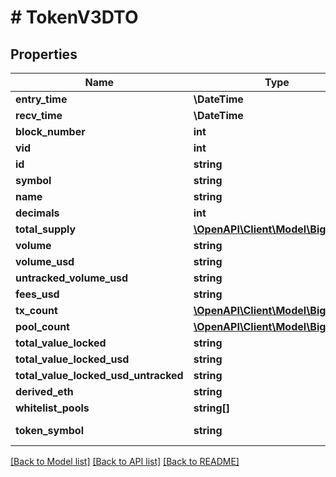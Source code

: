 # # TokenV3DTO

## Properties

Name | Type | Description | Notes
------------ | ------------- | ------------- | -------------
**entry_time** | **\DateTime** |  | [optional]
**recv_time** | **\DateTime** |  | [optional]
**block_number** | **int** |  | [optional]
**vid** | **int** |  | [optional]
**id** | **string** |  | [optional]
**symbol** | **string** |  | [optional]
**name** | **string** |  | [optional]
**decimals** | **int** |  | [optional]
**total_supply** | [**\OpenAPI\Client\Model\BigInteger**](BigInteger.md) |  | [optional]
**volume** | **string** |  | [optional]
**volume_usd** | **string** |  | [optional]
**untracked_volume_usd** | **string** |  | [optional]
**fees_usd** | **string** |  | [optional]
**tx_count** | [**\OpenAPI\Client\Model\BigInteger**](BigInteger.md) |  | [optional]
**pool_count** | [**\OpenAPI\Client\Model\BigInteger**](BigInteger.md) |  | [optional]
**total_value_locked** | **string** |  | [optional]
**total_value_locked_usd** | **string** |  | [optional]
**total_value_locked_usd_untracked** | **string** |  | [optional]
**derived_eth** | **string** |  | [optional]
**whitelist_pools** | **string[]** |  | [optional]
**token_symbol** | **string** |  | [optional] [readonly]

[[Back to Model list]](../../README.md#models) [[Back to API list]](../../README.md#endpoints) [[Back to README]](../../README.md)
